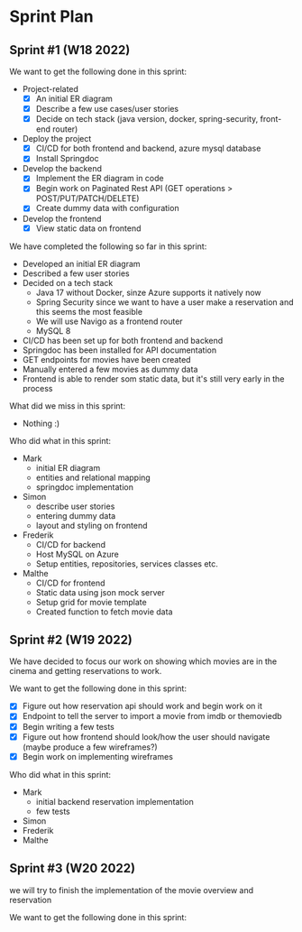 # Sprint Plan

## Sprint #1 (W18 2022)
We want to get the following done in this sprint:
- Project-related
  - [x] An initial ER diagram
  - [x] Describe a few use cases/user stories
  - [x] Decide on tech stack (java version, docker, spring-security, front-end router)
- Deploy the project 
  - [x] CI/CD for both frontend and backend, azure mysql database
  - [x] Install Springdoc
- Develop the backend
  - [x] Implement the ER diagram in code
  - [x] Begin work on Paginated Rest API (GET operations > POST/PUT/PATCH/DELETE)
  - [x] Create dummy data with configuration
- Develop the frontend
  - [x] View static data on frontend

We have completed the following so far in this sprint:
- Developed an initial ER diagram
- Described a few user stories
- Decided on a tech stack
  - Java 17 without Docker, sinze Azure supports it natively now
  - Spring Security since we want to have a user make a reservation and this seems the most feasible
  - We will use Navigo as a frontend router
  - MySQL 8
- CI/CD has been set up for both frontend and backend
- Springdoc has been installed for API documentation
- GET endpoints for movies have been created
- Manually entered a few movies as dummy data
- Frontend is able to render som static data, but it's still very early in the process

What did we miss in this sprint:
- Nothing :)

Who did what in this sprint:
- Mark
  - initial ER diagram
  - entities and relational mapping
  - springdoc implementation
- Simon
  - describe user stories
  - entering dummy data
  - layout and styling on frontend
- Frederik
  - CI/CD for backend
  - Host MySQL on Azure
  - Setup entities, repositories, services classes etc. 
- Malthe
  - CI/CD for frontend
  - Static data using json mock server
  - Setup grid for movie template
  - Created function to fetch movie data

## Sprint #2 (W19 2022)
We have decided to focus our work on showing which movies are in the cinema and getting reservations to work.

We want to get the following done in this sprint:
- [x] Figure out how reservation api should work and begin work on it
- [x] Endpoint to tell the server to import a movie from imdb or themoviedb
- [x] Begin writing a few tests
- [x] Figure out how frontend should look/how the user should navigate (maybe produce a few wireframes?)
- [x] Begin work on implementing wireframes

Who did what in this sprint:
- Mark
  - initial backend reservation implementation
  - few tests
- Simon
- Frederik
- Malthe

## Sprint #3 (W20 2022)
we will try to finish the implementation of the movie overview and reservation

We want to get the following done in this sprint:
